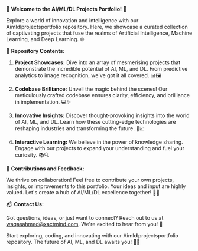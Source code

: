 🚀 **Welcome to the AI/ML/DL Projects Portfolio!** 🤖

Explore a world of innovation and intelligence with our Aimldlprojectsportfolio repository. Here, we showcase a curated collection of captivating projects that fuse the realms of Artificial Intelligence, Machine Learning, and Deep Learning. 🌐

📁 **Repository Contents:**

1. **Project Showcases:** Dive into an array of mesmerising projects that demonstrate the incredible potential of AI, ML, and DL. From predictive analytics to image recognition, we've got it all covered. 📊🖼️

2. **Codebase Brilliance:** Unveil the magic behind the scenes! Our meticulously crafted codebase ensures clarity, efficiency, and brilliance in implementation. 💻✨

3. **Innovative Insights:** Discover thought-provoking insights into the world of AI, ML, and DL. Learn how these cutting-edge technologies are reshaping industries and transforming the future. 🧠📈

4. **Interactive Learning:** We believe in the power of knowledge sharing. Engage with our projects to expand your understanding and fuel your curiosity. 📚🔍

🙌 **Contributions and Feedback:**

We thrive on collaboration! Feel free to contribute your own projects, insights, or improvements to this portfolio. Your ideas and input are highly valued. Let's create a hub of AI/ML/DL excellence together! 🤝🌟

📬 **Contact Us:**

Got questions, ideas, or just want to connect? Reach out to us at [waqasahmed@xactmind.com](waqasahmed@xactmind.com). We're excited to hear from you! 📧

Start exploring, coding, and innovating with our Aimldlprojectsportfolio repository. The future of AI, ML, and DL awaits you! 🚀🤖
